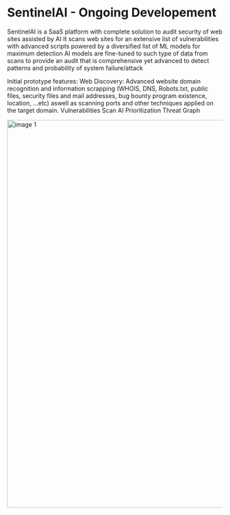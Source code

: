 # SentinelAI - Ongoing Developement
SentinelAI is a SaaS platform with complete solution to audit security of web sites assisted by AI
It scans web sites for an extensive list of vulnerabilities with advanced scripts powered by a diversified list of ML models for maximum detection
AI models are fine-tuned to such type of data from scans to provide an audit that is comprehensive yet advanced to detect patterns and probability of system failure/attack

Initial prototype features:
Web Discovery: Advanced website domain recognition and information scrapping (WHOIS, DNS, Robots.txt, public files, security files and mail addresses, bug bounty program existence, location, ...etc) aswell as scanning ports and other techniques applied on the target domain.
Vulnerabilities Scan
AI Prioritization
Threat Graph

<img width="906" alt="image 1" src="https://github.com/user-attachments/assets/cb078c23-30ae-41fc-bb76-9a984f35621b" />



